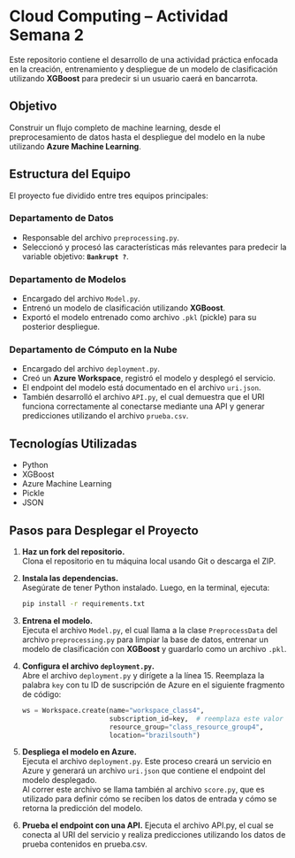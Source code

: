 # Cloud Computing – Actividad Semana 2

Este repositorio contiene el desarrollo de una actividad práctica enfocada en la creación, entrenamiento y despliegue de un modelo de clasificación utilizando **XGBoost** para predecir si un usuario caerá en bancarrota.

## Objetivo

Construir un flujo completo de machine learning, desde el preprocesamiento de datos hasta el despliegue del modelo en la nube utilizando **Azure Machine Learning**.

## Estructura del Equipo

El proyecto fue dividido entre tres equipos principales:

### Departamento de Datos

- Responsable del archivo `preprocessing.py`.
- Seleccionó y procesó las características más relevantes para predecir la variable objetivo: **`Bankrupt ?`**.

### Departamento de Modelos

- Encargado del archivo `Model.py`.
- Entrenó un modelo de clasificación utilizando **XGBoost**.
- Exportó el modelo entrenado como archivo `.pkl` (pickle) para su posterior despliegue.

### Departamento de Cómputo en la Nube

- Encargado del archivo `deployment.py`.
- Creó un **Azure Workspace**, registró el modelo y desplegó el servicio.
- El endpoint del modelo está documentado en el archivo `uri.json`.
- También desarrolló el archivo `API.py`, el cual demuestra que el URI funciona correctamente al conectarse mediante una API y generar predicciones utilizando el archivo `prueba.csv`.

## Tecnologías Utilizadas

- Python
- XGBoost
- Azure Machine Learning
- Pickle
- JSON

## Pasos para Desplegar el Proyecto


1. **Haz un fork del repositorio.**  
   Clona el repositorio en tu máquina local usando Git o descarga el ZIP.
2. **Instala las dependencias.**  
   Asegúrate de tener Python instalado. Luego, en la terminal, ejecuta:

   ```bash
   pip install -r requirements.txt
    ```
3. **Entrena el modelo.**  
   Ejecuta el archivo `Model.py`, el cual llama a la clase `PreprocessData` del archivo `preprocessing.py` para limpiar la base de datos, entrenar un modelo de clasificación con **XGBoost** y guardarlo como un archivo `.pkl`.

4. **Configura el archivo `deployment.py`.**  
   Abre el archivo `deployment.py` y dirígete a la línea 15. Reemplaza la palabra `key` con tu ID de suscripción de Azure en el siguiente fragmento de código:

   ```python
   ws = Workspace.create(name="workspace_class4",
                         subscription_id=key,  # reemplaza este valor con tu ID de suscripción
                         resource_group="class_resource_group4",
                         location="brazilsouth")
    ```

5. **Despliega el modelo en Azure.**  
   Ejecuta el archivo `deployment.py`. Este proceso creará un servicio en Azure y generará un archivo `uri.json` que contiene el endpoint del modelo desplegado.  
   Al correr este archivo se llama también al archivo `score.py`, que es utilizado para definir cómo se reciben los datos de entrada y cómo se retorna la predicción del modelo. 


6. **Prueba el endpoint con una API.**
Ejecuta el archivo API.py, el cual se conecta al URI del servicio y realiza predicciones utilizando los datos de prueba contenidos en prueba.csv.
